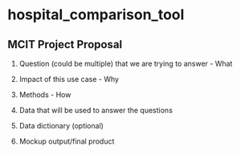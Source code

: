 # hospital_comparison_tool

## MCIT Project Proposal

1. Question (could be multiple) that we are trying to answer - What

2. Impact of this use case - Why

3. Methods - How

4. Data that will be used to answer the questions 

5. Data dictionary (optional) 

6. Mockup output/final product
